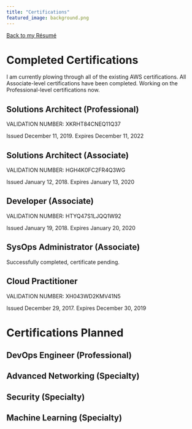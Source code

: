 ```yaml
---
title: "Certifications"
featured_image: background.png
---
```


[Back to my Résumé](/resume)

# Completed Certifications

I am currently plowing through all of the existing AWS certifications. All Associate-level certifications have been completed. Working on the Professional-level certifications now.

## Solutions Architect (Professional)

VALIDATION NUMBER: XKRHT84CNEQ11Q37

Issued December 11, 2019. Expires December 11, 2022

## Solutions Architect (Associate)

VALIDATION NUMBER: HGH4K0FC2FR4Q3WG

Issued January 12, 2018. Expires January 13, 2020

## Developer (Associate)

VALIDATION NUMBER: HTYQ47S1LJQQ1W92

Issued January 19, 2018. Expires January 20, 2020

## SysOps Administrator (Associate)

Successfully completed, certificate pending.

## Cloud Practitioner

VALIDATION NUMBER: XH043WD2KMV41N5

Issued December 29, 2017. Expires December 30, 2019

# Certifications Planned

## DevOps Engineer (Professional)

## Advanced Networking (Specialty)

## Security (Specialty)

## Machine Learning (Specialty)
